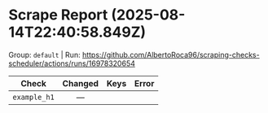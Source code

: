 # Scrape Report (2025-08-14T22:40:58.849Z)

Group: `default`  |  Run: https://github.com/AlbertoRoca96/scraping-checks-scheduler/actions/runs/16978320654

| Check | Changed | Keys | Error |
|---|:---:|:--|:--|
| `example_h1` | — |  |  |

